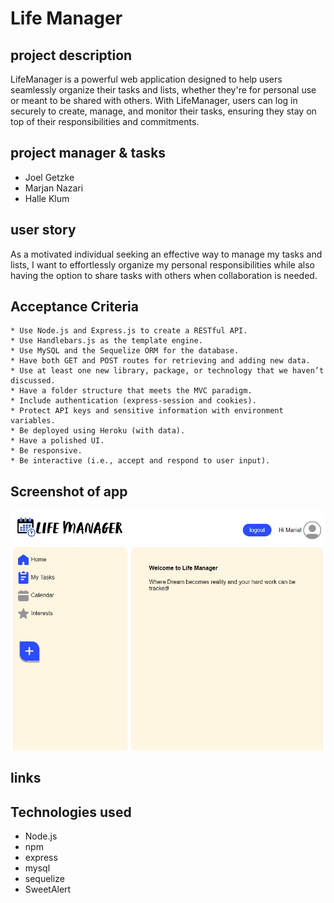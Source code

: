 # Life Manager

## project description
LifeManager is a powerful web application designed to help users seamlessly organize their tasks and lists, whether they're for personal use or meant to be shared with others. With LifeManager, users can log in securely to create, manage, and monitor their tasks, ensuring they stay on top of their responsibilities and commitments.
## project manager & tasks
- Joel Getzke
- Marjan Nazari
- Halle Klum
## user story
As a motivated individual seeking an effective way to manage my tasks and lists, I want to effortlessly organize my personal responsibilities while also having the option to share tasks with others when collaboration is needed.
## Acceptance Criteria
```
* Use Node.js and Express.js to create a RESTful API.
* Use Handlebars.js as the template engine.
* Use MySQL and the Sequelize ORM for the database.
* Have both GET and POST routes for retrieving and adding new data.
* Use at least one new library, package, or technology that we haven’t discussed.
* Have a folder structure that meets the MVC paradigm.
* Include authentication (express-session and cookies).
* Protect API keys and sensitive information with environment variables.
* Be deployed using Heroku (with data).
* Have a polished UI.
* Be responsive.
* Be interactive (i.e., accept and respond to user input).
```
## Screenshot of app
![ScreenShots of the app.](./public/images/screenshot.jpg)

## links


## Technologies used
- Node.js
- npm
- express
- mysql
- sequelize 
- SweetAlert


